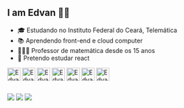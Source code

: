 ## I am Edvan 👋🏼


- 🎓 Estudando no Instituto Federal do Ceará, Telemática
- 📚 Aprendendo front-end e cloud computer
- 👨🏻‍🏫 Professor de matemática desde os 15 anos
- 🚀 Pretendo estudar react

<div>

  <img align= "center" alt="Edvan-HTML" height="30" wisth="40" src="https://cdn.jsdelivr.net/gh/devicons/devicon@latest/icons/html5/html5-original.svg" />
  <img align= "center" alt="Edvan-CSS" height="30" wisth="40" src="https://cdn.jsdelivr.net/gh/devicons/devicon@latest/icons/css3/css3-original.svg" />
  <img align= "center" alt="Edvan-JavaScript" height="30" wisth="40" src="https://cdn.jsdelivr.net/gh/devicons/devicon@latest/icons/threedsmax/threedsmax-original.svg" />
  <img align= "center" alt="Edvan-Git" height="30" wisth="40" src="https://cdn.jsdelivr.net/gh/devicons/devicon@latest/icons/git/git-original.svg" />
  <img align= "center" alt="Edvan-Github" height="30" wisth="40" src="https://cdn.jsdelivr.net/gh/devicons/devicon@latest/icons/github/github-original.svg" />
  <img align= "center" alt="Edvan-Canva" height="30" wisth="40" src="https://cdn.jsdelivr.net/gh/devicons/devicon@latest/icons/canva/canva-original.svg" />
  <img align= "center" alt="Edvan-Gimp" height="30" wisth="40" src="https://cdn.jsdelivr.net/gh/devicons/devicon@latest/icons/gimp/gimp-original.svg" />

##
<div>
  <a href= "https://www.linkedin.com/in/edvan-filho/" target="_blank"><img src="https://img.shields.io/badge/LinkedIn-0077B5?style=for-the-badge&logo=linkedin&logoColor=white" target="_blank" real="external" ></a>
  <a href="https://www.instagram.com/edvan__01?igsh=eXA2eDd5OWJqeWtm"> <img src="https://img.shields.io/badge/Instagram-E4405F?style=for-the-badge&logo=instagram&logoColor=white"></a>
  <a href="mailto:edvanprofissional01@gmail.com"> <img src="https://img.shields.io/badge/Gmail-D14836?style=for-the-badge&logo=gmail&logoColor=white"></a>
  
</div>
